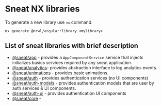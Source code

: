 # Sneat NX libraries

To generate a new library use `nx` command:

```shell
nx generate @nrwl/angular:library <mylibrary>
```

## List of sneat libraries with brief description

- [@sneat/app](app) - provides a `AppComponentService` service that injects initializes basics services required by any
  sneat application.
- [@sneat/analytics](analytics)- provides abstraction interface to log analytics events.
- [@sneat/animations](animations) - provides basic animations.
- [@sneat/auth](auth) - provides authentication services (no UI components)
- [@sneat/auth-models](auth-models) - provides authentication models that are user by auth services & UI components.
- [@sneat/auth-ui](auth-ui) - provides authentication UI components
- [@sneat/core](core) - 
